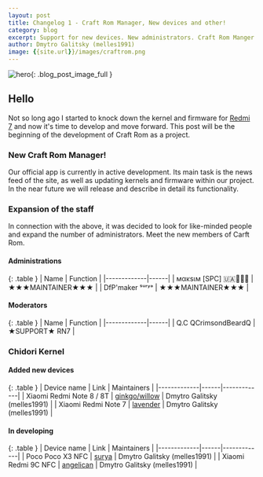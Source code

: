 ```yaml
---
layout: post
title: Changelog 1 - Craft Rom Manager, New devices and other!
category: blog
excerpt: Support for new devices. New administrators. Craft Rom Manger is the official app.
author: Dmytro Galitsky (melles1991)
image: {{site.url}}/images/craftrom.png
---
```


![hero]({{page.image}}){: .blog_post_image_full }

## Hello

Not so long ago I started to knock down the kernel and firmware for [Redmi 7]({{site.url}}/devices/onclite/) and now it's time to develop and move forward. 
This post will be the beginning of the development of Craft Rom as a project.

### New Craft Rom Manager!

Our official app is currently in active development.
Its main task is the news feed of the site, as well as updating kernels and firmware within our project.
In the near future we will release and describe in detail its functionality.

### Expansion of the staff

In connection with the above, it was decided to look for like-minded people and expand the number of administrators.
Meet the new members of Carft Rom.

#### Administrations

{: .table }
| Name | Function |
|-------------|------|
| мακѕιм [SPC] 🇺🇦🤝🏳️‍🌈 | ★★★MAINTAINER★★★ |
| DfP'maker ˢᵘʳʸᵃ | ★★★MAINTAINER★★★ |

#### Moderators

{: .table }
| Name | Function |
|-------------|------|
| Q.C QCrimsondBeardQ | ★SUPPORT★ RN7 |



### Chidori Kernel

#### Added new devices

{: .table }
| Device name | Link | Maintainers |
|-------------|------|-------------|
| Xiaomi Redmi Note 8 / 8T | [ginkgo/willow]({{site.url}}/devices/ginkgo/) | Dmytro Galitsky (melles1991) |
| Xiaomi Redmi Note 7 | [lavender]({{site.url}}/devices/lavender/) | Dmytro Galitsky (melles1991) |

#### In developing

{: .table }
| Device name | Link | Maintainers |
|-------------|------|-------------|
| Poco Poco X3 NFC | [surya]({{site.url}}/devices/surya/) | Dmytro Galitsky (melles1991) |
| Xiaomi Redmi 9C NFC | [angelican]({{site.url}}/devices/angelican/) | Dmytro Galitsky (melles1991) |
